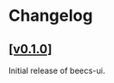 # Changelog

## [[v0.1.0]](https://github.com/mlange-42/beecs-ui/tree/v0.1.0)

Initial release of beecs-ui.
